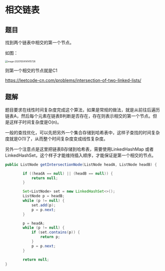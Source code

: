 # 相交链表



## 题目

找到两个链表中相交的第一个节点。

如图：

<img src="https://tva1.sinaimg.cn/large/007S8ZIlgy1gjd9wvb9dzj30n408i3zd.jpg" alt="image-20201004141415726" style="zoom:50%;" />

则第一个相交的节点就是C1

https://leetcode-cn.com/problems/intersection-of-two-linked-lists/





## 题解

题目要求在线性时间复杂度完成这个算法，如果是常规的做法，就是从前往后遍历链表A，然后每个元素在链表B判断是否存在，存在则表示相交的第一个节点。但是这样子时间复杂度是O(n)。

一般的查找优化，可以先把另外一个集合存储到哈希表中，这样子查找的时间复杂度就是O(1)了，从而整个时间复杂度变成线性复杂度。

另外一个注意点是这里把链表B存储到哈希表，需要使用LinkedHashMap 或者 LinkedHashSet，这个样子才能维持插入顺序，才能保证是第一个相交的节点。



```java
public ListNode getIntersectionNode(ListNode headA, ListNode headB) {

        if ((headA == null) || (headB == null)) {
            return null;
        }

        Set<ListNode> set = new LinkedHashSet<>();
        ListNode p = headB;
        while (p != null) {
            set.add(p);
            p = p.next;
        }

        p = headA;
        while (p != null) {
            if (set.contains(p)) {
                return p;
            }
            p = p.next;
        }

        return null;
}
```

